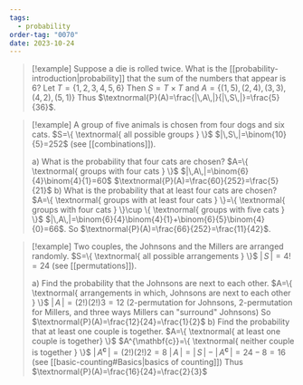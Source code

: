 ```yaml
---
tags:
  - probability
order-tag: "0070"
date: 2023-10-24
---
```

>[!example]
>Suppose a die is rolled twice. What is the [[probability-introduction|probability]] that the sum of the numbers that appear is $6$?
>Let $T=\{ 1,2,3,4,5,6 \}$
>Then $S=T\times T$ and $A=\{ (1,5),(2,4),(3,3),(4,2),(5,1) \}$
>Thus $\textnormal{P}(A)=\frac{|\,A\,|}{|\,S\,|}=\frac{5}{36}$.

>[!example]
>A group of five animals is chosen from four dogs and six cats.
>$S=\{ \textnormal{ all possible groups } \}$
>$|\,S\,|=\binom{10}{5}=252$ (see [[combinations]]).
>
>a) What is the probability that four cats are chosen?
>$A=\{ \textnormal{ groups with four cats } \}$
>$|\,A\,|=\binom{6}{4}\binom{4}{1}=60$
>$\textnormal{P}(A)=\frac{60}{252}=\frac{5}{21}$
>b) What is the probability that at least four cats are chosen?
>$A=\{ \textnormal{ groups with at least four cats } \}=\{ \textnormal{ groups with four cats } \}\cup \{ \textnormal{ groups with five cats } \}$
>$|\,A\,|=\binom{6}{4}\binom{4}{1}+\binom{6}{5}\binom{4}{0}=66$.
>So $\textnormal{P}(A)=\frac{66}{252}=\frac{11}{42}$.

>[!example]
>Two couples, the Johnsons and the Millers are arranged randomly.
>$S=\{ \textnormal{ all possible arrangements } \}$
>$|\,S\,|=4!=24$ (see [[permutations]]).
>
>a) Find the probability that the Johnsons are next to each other.
>$A=\{ \textnormal{ arrangements in which, Johnsons are next to each other } \}$
>$|\,A\,|=(2!)(2!)3=12$ (2-permutation for Johnsons, 2-permutation for Millers, and three ways Millers can "surround" Johnsons)
>So $\textnormal{P}(A)=\frac{12}{24}=\frac{1}{2}$
>b) Find the probability that at least one couple is together.
>$A=\{ \textnormal{ at least one couple is together} \}$
>$A^{\mathbf{c}}=\{ \textnormal{ neither couple is together } \}$
>$|\,A^{\mathbf{c}}\,|=(2!)(2!)2=8$
>$|\,A\,|=|\,S\,|-|\,A^{\mathbf{c}}\,|=24-8=16$ (see [[basic-counting#Basics|basics of counting]])
>Thus $\textnormal{P}(A)=\frac{16}{24}=\frac{2}{3}$
